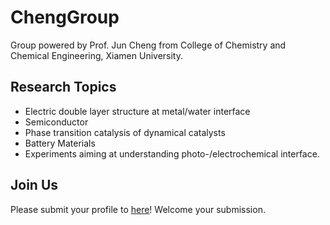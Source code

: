 # ChengGroup

Group powered by Prof. Jun Cheng from College of Chemistry and Chemical Engineering, Xiamen University.

## Research Topics

- Electric double layer structure at metal/water interface
- Semiconductor
- Phase transition catalysis of dynamical catalysts
- Battery Materials
- Experiments aiming at understanding photo-/electrochemical interface.

## Join Us

Please submit your profile to [here](https://cheng-group.net/join)! Welcome your submission.
